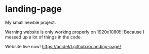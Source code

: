 # landing-page
My small newbie project.

Warning website is only working properly on 1920x1080!!! Because I messed up a lot of things in the code.

Website live now! https://acidek1.github.io/landing-page/
